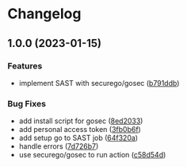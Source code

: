# Changelog

## 1.0.0 (2023-01-15)


### Features

* implement SAST with securego/gosec ([b791ddb](https://github.com/chaewonkong/go-template/commit/b791ddbe381851f9f5cb04ccd41f96dbd20f180f))


### Bug Fixes

* add install script for gosec ([8ed2033](https://github.com/chaewonkong/go-template/commit/8ed20334da7c56034b6ba5d45be05c602ae67cf5))
* add personal access token ([3fb0b6f](https://github.com/chaewonkong/go-template/commit/3fb0b6fde35bd768b212f1778e0011df7b50b2b3))
* add setup go to SAST job ([64f320a](https://github.com/chaewonkong/go-template/commit/64f320a4cc4b780a042ab429fab42a90237fd7ff))
* handle errors ([7d726b7](https://github.com/chaewonkong/go-template/commit/7d726b76ec51dfb90a49bd6571ab818985b261f9))
* use securego/gosec to run action ([c58d54d](https://github.com/chaewonkong/go-template/commit/c58d54d87bdb63b6ace819c808f878fc036b0d40))
